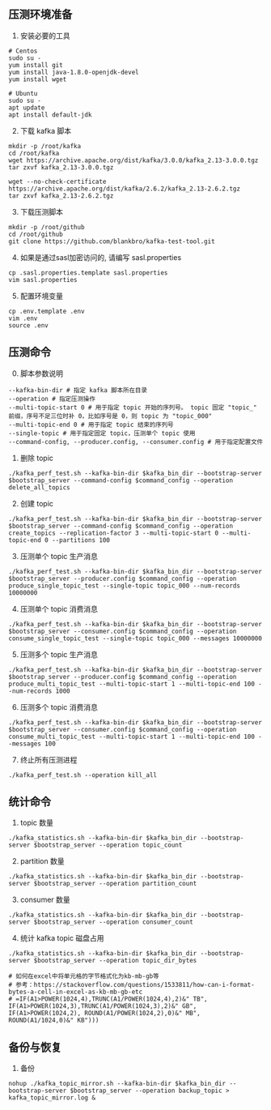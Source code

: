 ## 压测环境准备

1. 安装必要的工具

```shell
# Centos
sudo su -
yum install git
yum install java-1.8.0-openjdk-devel
yum install wget

# Ubuntu
sudo su -
apt update
apt install default-jdk
```

2. 下载 kafka 脚本

```shell
mkdir -p /root/kafka
cd /root/kafka
wget https://archive.apache.org/dist/kafka/3.0.0/kafka_2.13-3.0.0.tgz
tar zxvf kafka_2.13-3.0.0.tgz

wget --no-check-certificate https://archive.apache.org/dist/kafka/2.6.2/kafka_2.13-2.6.2.tgz
tar zxvf kafka_2.13-2.6.2.tgz
```

3. 下载压测脚本

```shell
mkdir -p /root/github
cd /root/github
git clone https://github.com/blankbro/kafka-test-tool.git
```

4. 如果是通过sasl加密访问的, 请编写 sasl.properties

```shell
cp .sasl.properties.template sasl.properties
vim sasl.properties
```

5. 配置环境变量

```shell
cp .env.template .env
vim .env
source .env
```

## 压测命令

0. 脚本参数说明

```shell
--kafka-bin-dir # 指定 kafka 脚本所在目录
--operation # 指定压测操作
--multi-topic-start 0 # 用于指定 topic 开始的序列号。 topic 固定 "topic_" 前缀，序号不足三位时补 0，比如序号是 0，则 topic 为 "topic_000"
--multi-topic-end 0 # 用于指定 topic 结束的序列号
--single-topic # 用于指定固定 topic，压测单个 topic 使用
--command-config, --producer.config, --consumer.config # 用于指定配置文件 
```

1. 删除 topic

```shell
./kafka_perf_test.sh --kafka-bin-dir $kafka_bin_dir --bootstrap-server $bootstrap_server --command-config $command_config --operation delete_all_topics
```

2. 创建 topic

```shell
./kafka_perf_test.sh --kafka-bin-dir $kafka_bin_dir --bootstrap-server $bootstrap_server --command-config $command_config --operation create_topics --replication-factor 3 --multi-topic-start 0 --multi-topic-end 0 --partitions 100
```

3. 压测单个 topic 生产消息

```shell
./kafka_perf_test.sh --kafka-bin-dir $kafka_bin_dir --bootstrap-server $bootstrap_server --producer.config $command_config --operation produce_single_topic_test --single-topic topic_000 --num-records 10000000
```

4. 压测单个 topic 消费消息

```shell
./kafka_perf_test.sh --kafka-bin-dir $kafka_bin_dir --bootstrap-server $bootstrap_server --consumer.config $command_config --operation consume_single_topic_test --single-topic topic_000 --messages 10000000
```

5. 压测多个 topic 生产消息

```shell
./kafka_perf_test.sh --kafka-bin-dir $kafka_bin_dir --bootstrap-server $bootstrap_server --producer.config $command_config --operation produce_multi_topic_test --multi-topic-start 1 --multi-topic-end 100 --num-records 1000
```

6. 压测多个 topic 消费消息

```shell
./kafka_perf_test.sh --kafka-bin-dir $kafka_bin_dir --bootstrap-server $bootstrap_server --consumer.config $command_config --operation consume_multi_topic_test --multi-topic-start 1 --multi-topic-end 100 --messages 100
```

7. 终止所有压测进程

```shell
./kafka_perf_test.sh --operation kill_all
```

## 统计命令

1. topic 数量

```shell
./kafka_statistics.sh --kafka-bin-dir $kafka_bin_dir --bootstrap-server $bootstrap_server --operation topic_count 
```

2. partition 数量

```shell
./kafka_statistics.sh --kafka-bin-dir $kafka_bin_dir --bootstrap-server $bootstrap_server --operation partition_count 
```

3. consumer 数量

```shell
./kafka_statistics.sh --kafka-bin-dir $kafka_bin_dir --bootstrap-server $bootstrap_server --operation consumer_count 
```

4. 统计 kafka topic 磁盘占用

```shell
./kafka_statistics.sh --kafka-bin-dir $kafka_bin_dir --bootstrap-server $bootstrap_server --operation topic_dir_bytes 

# 如何在excel中将单元格的字节格式化为kb-mb-gb等
# 参考：https://stackoverflow.com/questions/1533811/how-can-i-format-bytes-a-cell-in-excel-as-kb-mb-gb-etc
# =IF(A1>POWER(1024,4),TRUNC(A1/POWER(1024,4),2)&" TB", IF(A1>POWER(1024,3),TRUNC(A1/POWER(1024,3),2)&" GB", IF(A1>POWER(1024,2), ROUND(A1/POWER(1024,2),0)&" MB", ROUND(A1/1024,0)&" KB")))
```

## 备份与恢复

1. 备份

```shell
nohup ./kafka_topic_mirror.sh --kafka-bin-dir $kafka_bin_dir --bootstrap-server $bootstrap_server --operation backup_topic > kafka_topic_mirror.log &
```